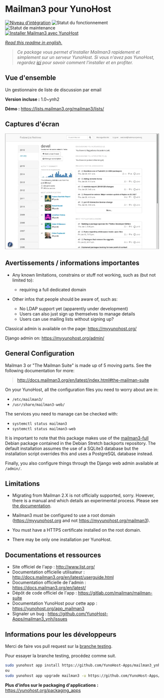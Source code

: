 <!--
N.B.: This README was automatically generated by https://github.com/YunoHost/apps/tree/master/tools/README-generator
It shall NOT be edited by hand.
-->

# Mailman3 pour YunoHost

[![Niveau d'intégration](https://dash.yunohost.org/integration/mailman3.svg)](https://dash.yunohost.org/appci/app/mailman3) ![Statut du fonctionnement](https://ci-apps.yunohost.org/ci/badges/mailman3.status.svg) ![Statut de maintenance](https://ci-apps.yunohost.org/ci/badges/mailman3.maintain.svg)  
[![Installer Mailman3 avec YunoHost](https://install-app.yunohost.org/install-with-yunohost.svg)](https://install-app.yunohost.org/?app=mailman3)

*[Read this readme in english.](./README.md)*

> *Ce package vous permet d'installer Mailman3 rapidement et simplement sur un serveur YunoHost.
Si vous n'avez pas YunoHost, regardez [ici](https://yunohost.org/#/install) pour savoir comment l'installer et en profiter.*

## Vue d'ensemble

Un gestionnaire de liste de discussion par email

**Version incluse :** 1.0~ynh2

**Démo :** https://lists.mailman3.org/mailman3/lists/

## Captures d'écran

![Capture d'écran de Mailman3](./doc/screenshots/screenshot1.webp)

## Avertissements / informations importantes

* Any known limitations, constrains or stuff not working, such as (but not limited to):
    * requiring a full dedicated domain

* Other infos that people should be aware of, such as:
    * No LDAP support yet (apparently under development)
    * Users can also just sign up themselves to manage details
    * Users can use mailing lists without signing up?

Classical admin is available on the page: https://myyunohost.org/

Django admin on: https://myyunohost.org/admin/

## General Configuration

Mailman 3 or "The Mailman Suite" is made up of 5 moving parts. See the following documentation for more:

> http://docs.mailman3.org/en/latest/index.html#the-mailman-suite

On your YunoHost, all the configuration files you need to worry about are in:

* `/etc/mailman3/`
* `/usr/share/mailman3-web/`

The services you need to manage can be checked with:

* `systemctl status mailman3`
* `systemctl status mailman3-web`

It is important to note that this package makes use of the [mailman3-full](http://docs.mailman3.org/en/latest/prodsetup.html#distribution-packages) Debian package contained in the Debian Stretch backports repository. The default installation assumes the use of a SQLite3 database but the installation script overrides this and uses a PostgreSQL database instead.

Finally, you also configure things through the Django web admin available at `/admin/`.

## Limitations

* Migrating from Mailman 2.X is not officially supported, sorry. However, there is a manual and
  which details an experimental process. Please see [the documentation](https://docs.mailman3.org/en/latest/migration.html).

* Mailman3 must be configured to use a root domain (https://myyunohost.org and not https://myyunohost.org/mailman3).

* You must have a HTTPS certificate installed on the root domain.

* There may be only one installation per YunoHost.

## Documentations et ressources

* Site officiel de l'app : <http://www.list.org/>
* Documentation officielle utilisateur : <http://docs.mailman3.org/en/latest/userguide.html>
* Documentation officielle de l'admin : <https://docs.mailman3.org/en/latest/>
* Dépôt de code officiel de l'app : <https://gitlab.com/mailman/mailman-suite>
* Documentation YunoHost pour cette app : <https://yunohost.org/app_mailman3>
* Signaler un bug : <https://github.com/YunoHost-Apps/mailman3_ynh/issues>

## Informations pour les développeurs

Merci de faire vos pull request sur la [branche testing](https://github.com/YunoHost-Apps/mailman3_ynh/tree/testing).

Pour essayer la branche testing, procédez comme suit.

``` bash
sudo yunohost app install https://github.com/YunoHost-Apps/mailman3_ynh/tree/testing --debug
ou
sudo yunohost app upgrade mailman3 -u https://github.com/YunoHost-Apps/mailman3_ynh/tree/testing --debug
```

**Plus d'infos sur le packaging d'applications :** <https://yunohost.org/packaging_apps>
